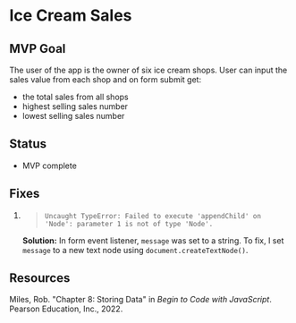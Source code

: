 # Ice Cream Sales

## MVP Goal

The user of the app is the owner of six ice cream shops. User can input the sales value from each shop and on form submit get:

- the total sales from all shops
- highest selling sales number
- lowest selling sales number

## Status

- MVP complete

## Fixes

1. > `Uncaught TypeError: Failed to execute 'appendChild' on 'Node': parameter 1 is not of type 'Node'.`

   **Solution:** In form event listener, `message` was set to a string. To fix, I set `message` to a new text node using `document.createTextNode()`.

## Resources

Miles, Rob. "Chapter 8: Storing Data" in _Begin to Code with JavaScript_. Pearson Education, Inc., 2022.
